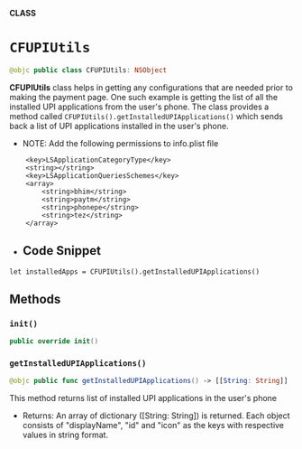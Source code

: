 **CLASS**

# `CFUPIUtils`

```swift
@objc public class CFUPIUtils: NSObject
```

   **CFUPIUtils** class helps in getting any configurations that are needed prior to making the payment page. One such example is getting the list of all the installed UPI applications from the user's phone. The class provides a method called `CFUPIUtils().getInstalledUPIApplications()` which sends back a list of UPI applications installed in the user's phone.

   * NOTE: Add the following permissions to info.plist file
```
    <key>LSApplicationCategoryType</key>
    <string></string>
    <key>LSApplicationQueriesSchemes</key>
    <array>
        <string>bhim</string>
        <string>paytm</string>
        <string>phonepe</string>
        <string>tez</string>
    </array>
```

* ## Code Snippet ##
```
let installedApps = CFUPIUtils().getInstalledUPIApplications()
```

## Methods
### `init()`

```swift
public override init()
```

### `getInstalledUPIApplications()`

```swift
@objc public func getInstalledUPIApplications() -> [[String: String]]
```

This method returns list of installed UPI applications in the user's phone
- Returns: An array of dictionary ([String: String]) is returned. Each object consists of "displayName", "id" and "icon" as the keys with respective values in string format.
